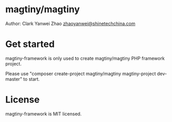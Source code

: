 # magtiny/magtiny

Author: Clark Yanwei Zhao <zhaoyanwei@shinetechchina.com>

# Get started

magtiny-framework is only used to create magtiny/magtiny PHP framework project.

Please use "composer create-project magtiny/magtiny magtiny-project dev-master" to start.

# License

magtiny-framework is MIT licensed.
